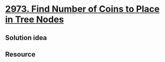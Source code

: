 # [2973. Find Number of Coins to Place in Tree Nodes](https://leetcode.com/problems/find-number-of-coins-to-place-in-tree-nodes/description/)

## Solution idea

## Resource